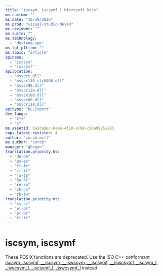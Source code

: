 ```yaml
---
title: "iscsym, iscsymf | Microsoft Docs"
ms.custom: ""
ms.date: "10/29/2016"
ms.prod: "visual-studio-dev14"
ms.reviewer: ""
ms.suite: ""
ms.technology: 
  - "devlang-cpp"
ms.tgt_pltfrm: ""
ms.topic: "article"
apiname: 
  - "iscsym"
  - "iscsymf"
apilocation: 
  - "msvcrt.dll"
  - "msvcr110_clr0400.dll"
  - "msvcr90.dll"
  - "msvcr120.dll"
  - "msvcr100.dll"
  - "msvcr80.dll"
  - "msvcr110.dll"
apitype: "DLLExport"
dev_langs: 
  - "C++"
  - "C"
ms.assetid: ba2ca9ec-6aae-4118-8c98-c96a99851205
caps.latest.revision: 4
author: "corob-msft"
ms.author: "corob"
manager: "ghogen"
translation.priority.ht: 
  - "de-de"
  - "es-es"
  - "fr-fr"
  - "it-it"
  - "ja-jp"
  - "ko-kr"
  - "ru-ru"
  - "zh-cn"
  - "zh-tw"
translation.priority.mt: 
  - "cs-cz"
  - "pl-pl"
  - "pt-br"
  - "tr-tr"
---
```

# iscsym, iscsymf
These POSIX functions are deprecated. Use the ISO C++ conformant [iscsym, iscsymf, __iscsym, \__iswcsym, \__iscsymf, \__iswcsymf, _iscsym_l, _iswcsym_l, _iscsymf_l, _iswcsymf_l](/visual-cpp/c-runtime-library/reference/iscsym-functions) instead.